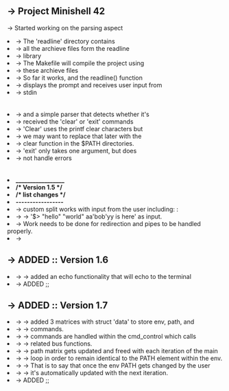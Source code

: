 ## -> Project Minishell 42
-> Started working on the parsing aspect
<li>-> The 'readline' directory contains</li>
<li>-> all the archieve files form the readline</li>
<li>-> library</li>
<li>-> The Makefile will compile the project using</li>
<li>-> these archieve files</li>
<li>-> So far it works, and the readline() function</li>
<li>-> displays the prompt and receives user input from</li>
<li>-> stdin</li>
<br></br>
<li>-> and a simple parser that detects whether it's </li>
<li>-> received the 'clear' or 'exit' commands</li>
<li>-> 'Clear' uses the printf clear characters but</li>
<li>-> we may want to replace that later with the</li>
<li>-> clear function in the $PATH directories.</li>
<li>-> 'exit' only takes one argument, but does</li>
<li>-> not handle errors</li>
<br></br>
<li><b>  _________________ </b></li>
<li><b> /*  Version 1.5 */ </b></li>
<li><b>/* list changes */  </b></li>
<li><b>-----------------   </b></li>

<li>-> custom split works with input from the user including: :</li>
<li>-> -> '$> "hello" "world" aa'bob'yy is here' as input.</li>
<li>-> Work needs to be done for redirection and pipes to be handled properly.</li>
<li>-></li>

## -> ADDED :: Version 1.6
<li>-> -> added an echo functionality that will echo to the terminal</li>
<li>-> ADDED ;;</li>

## -> ADDED :: Version 1.7
<li>-> -> added 3 matrices with struct 'data' to store env, path, and</li>
<li>-> ->	commands.</li>
<li>-> -> commands are handled within the cmd_control which calls</li>
<li>-> -> 	related bus functions.</li>
<li>-> -> path matrix gets updated and freed with each iteration of the main</li>
<li>-> ->	loop in order to remain identical to the PATH element within the env.</li>
<li>-> ->	That is to say that once the env PATH gets changed by the user</li>
<li>-> ->	it's automatically updated with the next iteration.</li>
<li>-> ADDED ;;</li>
